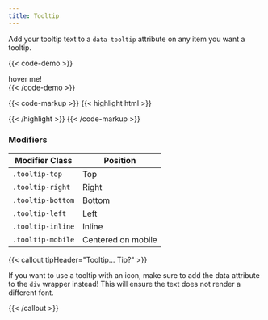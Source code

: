 ```yaml
---
title: Tooltip
---
```


Add your tooltip text to a `data-tooltip` attribute on any item you want a tooltip.

{{< code-demo >}}
<div data-tooltip="Here is a tooltip!">hover me!</div>
{{< /code-demo >}}

{{< code-markup >}}
{{< highlight html >}}
<div data-tooltip="Tooltip goes here!">
  <!-- Content goes here! -->
</div>
{{< /highlight >}}
{{< /code-markup >}}

<section class="p-0 mb-4">
  <h3>Modifiers</h3>
  <table borders="1" class="table modifiers table--no-hover">
    <thead>
      <tr>
        <th>Modifier Class</th>
        <th>Position</th>
      </tr>
    </thead>
    <tbody>
      <tr>
        <td data-label="Modifier Class"><code>.tooltip-top</code></td>
        <td data-label="Position">Top</td>
      </tr>
      <tr>
        <td data-label="Modifier Class"><code>.tooltip-right</code></td>
        <td data-label="Position">Right</td>
      </tr>
      <tr>
        <td data-label="Modifier Class"><code>.tooltip-bottom</code></td>
        <td data-label="Position">Bottom</td>
      </tr>
      <tr>
        <td data-label="Modifier Class"><code>.tooltip-left</code></td>
        <td data-label="Position">Left</td>
      </tr>
      <tr>
        <td data-label="Modifier Class"><code>.tooltip-inline</code></td>
        <td data-label="Position">Inline</td>
      </tr>
      <tr>
        <td data-label="Modifier Class"><code>.tooltip-mobile</code></td>
        <td data-label="Position">Centered on mobile</td>
      </tr>
    </tbody>
  </table>
</section>

{{< callout tipHeader="Tooltip... Tip?" >}}
  <p>If you want to use a tooltip with an icon, make sure to add the data attribute to the <code>div</code> wrapper instead! This will ensure the text does not render a different font.</p>
{{< /callout >}}